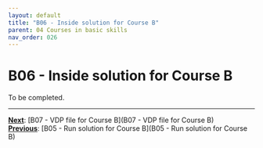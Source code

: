 ```yaml
---
layout: default
title: "B06 - Inside solution for Course B"
parent: 04 Courses in basic skills
nav_order: 026
---
```


# B06 - Inside solution for Course B

To be completed.  




---
**<u>Next</u>**: [B07 - VDP file for Course B](B07 - VDP file for Course B)   
**<u>Previous</u>**: [B05 - Run solution for Course B](B05 - Run solution for Course B)  
